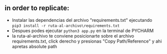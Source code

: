 ## in order to replicate:

- Instalar las dependencias del archivo "requirements.txt" ejecutando `pip3 install -r ruta-al-archivo\requirements.txt`
- Despues podes ejecutar  `python3 app.py` en la terminal de PYCHARM
- la ruta-al-archivo te conviene posicionarte sobre el archivo requirements.txt, click derecho y presionas "Copy Path/Reference" y ahi apretas absolute path

